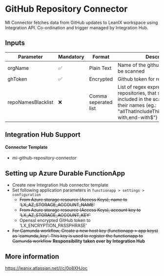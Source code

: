 # GitHub Repository Connector

MI Connector fetches data from GitHub updates to LeanIX workspace using Integration API. Co-ordination and trigger managed by
Integration Hub.

## Inputs

| Parameter          | Mandatory | Format               | Description                                                                                                                                                                       |
| ------------------ | --------- | -------------------- | --------------------------------------------------------------------------------------------------------------------------------------------------------------------------------- |
| orgName            | ✅        | Plain Text           | Name of the github organization to be scanned                                                                                                                                     |
| ghToken            | ✅        | Encrypted            | Github token for repository access                                                                                                                                                |
| repoNamesBlacklist | ❌        | Comma seperated list | List of regex expressions to identify repositories, that should not be included in the scanning result, by their names (eg.: "allThatIncludeThisSubstring,^start-with,end-with$") |

## Integration Hub Support

#### Connector Template

- mi-github-repository-connector

## Setting up Azure Durable FunctionApp

- Create new Integration Hub connector template
- Set following application parameters in `functionapp > settings > configuration`
  - ~~From Azure storage resource (Access Keys), name to 'LX_AZ_STORAGE_ACCOUNT_NAME'~~
  - ~~From Azure storage resource (Access Keys), account key to 'LX_AZ_STORAGE_ACCOUNT_KEY'~~
  - Openssl encrypted GitHub token to 'LX_ENCRYPTION_PASSPHRASE'
- ~~For Camunda workflow, Create a new host key (functionapp > app keys) as 'camunda_key'. This key is used to register the
  functionapp to Camunda workflow~~ **Responsibility taken over by Integration Hub**

## More information

https://leanix.atlassian.net/l/c/0o8XHJoc
